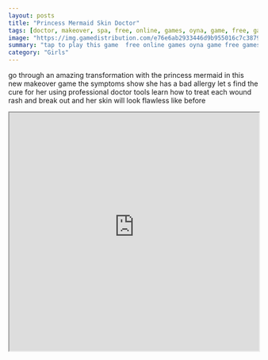 ```yaml
---
layout: posts
title: "Princess Mermaid Skin Doctor"
tags: [doctor, makeover, spa, free, online, games, oyna, game, free, games, play, play, games]
image: "https://img.gamedistribution.com/e76e6ab2933446d9b955016c7c38797b-512x384.jpeg"
summary: "tap to play this game  free online games oyna game free games play play games"
category: "Girls"
---
```


go through an amazing transformation with the princess mermaid in this new makeover game the symptoms show she has a bad allergy let s find the cure for her using professional doctor tools learn how to treat each wound rash and break out and her skin will look flawless like before

<iframe width="100%" height="480px;" src="https://html5.gamedistribution.com/e76e6ab2933446d9b955016c7c38797b/"></iframe>
